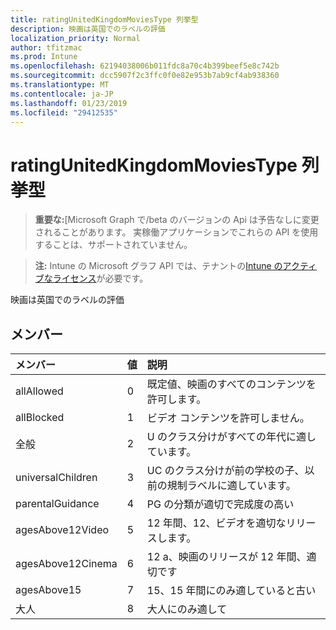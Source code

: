 ```yaml
---
title: ratingUnitedKingdomMoviesType 列挙型
description: 映画は英国でのラベルの評価
localization_priority: Normal
author: tfitzmac
ms.prod: Intune
ms.openlocfilehash: 62194038006b011fdc8a70c4b399beef5e8c742b
ms.sourcegitcommit: dcc5907f2c3ffc0f0e82e953b7ab9cf4ab938360
ms.translationtype: MT
ms.contentlocale: ja-JP
ms.lasthandoff: 01/23/2019
ms.locfileid: "29412535"
---
```

# <a name="ratingunitedkingdommoviestype-enum-type"></a>ratingUnitedKingdomMoviesType 列挙型

> **重要な:**[Microsoft Graph で/beta のバージョンの Api は予告なしに変更されることがあります。 実稼働アプリケーションでこれらの API を使用することは、サポートされていません。

> **注:** Intune の Microsoft グラフ API では、テナントの[Intune のアクティブなライセンス](https://go.microsoft.com/fwlink/?linkid=839381)が必要です。

映画は英国でのラベルの評価

## <a name="members"></a>メンバー
|メンバー|値|説明|
|:---|:---|:---|
|allAllowed|0|既定値、映画のすべてのコンテンツを許可します。|
|allBlocked|1|ビデオ コンテンツを許可しません。|
|全般|2|U のクラス分けがすべての年代に適しています。|
|universalChildren|3|UC のクラス分けが前の学校の子、以前の規制ラベルに適しています。|
|parentalGuidance|4|PG の分類が適切で完成度の高い|
|agesAbove12Video|5|12 年間、12、ビデオを適切なリリースします。|
|agesAbove12Cinema|6|12 a、映画のリリースが 12 年間、適切です|
|agesAbove15|7|15、15 年間にのみ適していると古い|
|大人|8|大人にのみ適して|




